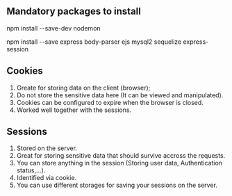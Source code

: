 ## Mandatory packages to install

npm install --save-dev nodemon

npm install --save express body-parser ejs mysql2 sequelize express-session


## Cookies

1. Greate for storing data on the client (browser);
2. Do not store the sensitive data here (It can be viewed and manipulated).
3. Cookies can be configured to expire when the browser is closed.
4. Worked well together with the sessions.


## Sessions

1. Stored on the server.
2. Great for storing sensitive data that should survive accross the requests.
3. You can store anything in the session (Storing user data, Authentication status,...).
4. Identified via cookie.
5. You can use different storages for saving your sessions on the server.
